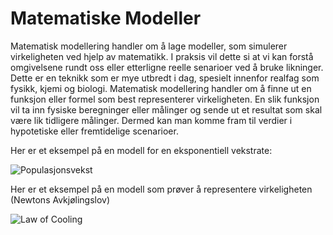 # Matematiske Modeller

Matematisk modellering handler om å lage modeller, som simulerer virkeligheten ved hjelp av matematikk. I praksis vil dette si at vi kan forstå omgivelsene rundt oss eller etterligne reelle senarioer ved å bruke likninger. Dette er en teknikk som er mye utbredt i dag, spesielt innenfor realfag som fysikk, kjemi og biologi. Matematisk modellering handler om å finne ut en funksjon eller formel som best representerer virkeligheten. En slik funksjon vil ta inn fysiske beregninger eller målinger og sende ut et resultat som skal være lik tidligere målinger. Dermed kan man komme fram til verdier i hypotetiske eller fremtidelige scenarioer.


Her er et eksempel på en modell for en eksponentiell vekstrate:

![Populasjonsvekst](https://github.com/Hasardous/Gode-Tanker-Prosjekt/blob/master/Formler/populasjonsvekst.PNG)

Her er et eksempel på en modell som prøver å representere virkeligheten (Newtons Avkjølingslov)

![Law of Cooling](https://github.com/Hasardous/Gode-Tanker-Prosjekt/blob/master/Formler/lawofcooling2.PNG)
